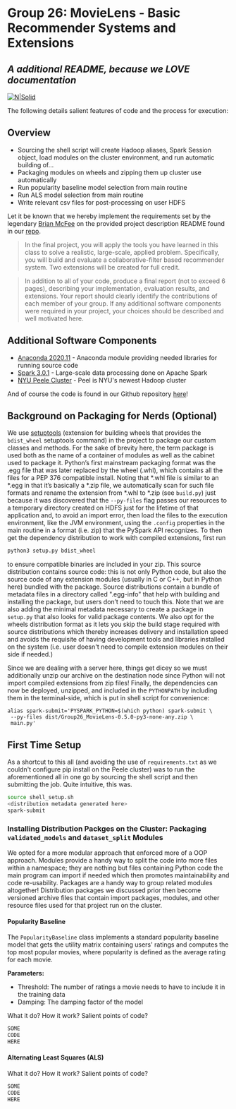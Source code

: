 # Group 26: MovieLens - Basic Recommender Systems and Extensions
## _A additional README, because we LOVE documentation_

[![N|Solid](https://external-content.duckduckgo.com/iu/?u=https%3A%2F%2Ftownsquare.media%2Fsite%2F442%2Ffiles%2F2012%2F08%2Fbest-worst-summer-2012-movies.jpg%3Fw%3D1200%26h%3D0%26zc%3D1%26s%3D0%26a%3Dt%26q%3D89&f=1&nofb=1)](https://github.com/nyu-big-data/final-project-group-26)

The following details salient features of code and the process for execution:

## Overview
- Sourcing the shell script will create Hadoop aliases, Spark Session object, load modules on the cluster environment, and run automatic building of...
- Packaging modules on wheels and zipping them up cluster use automatically
- Run popularity baseline model selection from main routine 
- Run ALS model selection from main routine
- Write relevant csv files for post-processing on user HDFS

Let it be known that we hereby implement the requirements set by the legendary [Brian McFee](https://steinhardt.nyu.edu/people/brian-mcfee) on the provided project description README found in our [repo](https://github.com/nyu-big-data/final-project-group-26).

> In the final project, you will apply the tools you have learned in this class to solve a realistic,
> large-scale, applied problem. Specifically, you will build and evaluate a collaborative-filter based recommender system. Two extensions will be created for full credit. 

> In addition to all of your code, produce a final report (not to exceed 6 pages), describing your implementation, evaluation results, and extensions. Your report should clearly identify the contributions of each member of your group. If any additional software components were required in your project, your choices should be described and well motivated here.

## Additional Software Components

- [Anaconda 2020.11](https://www.anaconda.com/blog/individual-edition-2020-11) - Anaconda module providing needed libraries for running source code
- [Spark 3.0.1](https://spark.apache.org/docs/3.0.1/) - Large-scale data processing done on Apache Spark
- [NYU Peele Cluster](https://www.nyu.edu/life/information-technology/research-computing-services/high-performance-computing/high-performance-computing-nyu-it/hpc-supercomputer-clusters/peel-hadoop.html) - Peel is NYU's newest Hadoop cluster


And of course the code is found in our Github repository [here](https://github.com/nyu-big-data/final-project-group-26)!

## Background on Packaging for Nerds (Optional)

We use [setuptools](https://pypi.org/project/setuptools/) (extension for building wheels that provides the ```bdist_wheel``` setuptools command) in the project to package our custom classes and methods. For the sake of brevity here, the term package is used both as the name of a container of modules as well as the cabinet used to package it. Python’s first mainstream packaging format was the .egg file that was later replaced by the wheel (.whl), which contains all the files for a PEP 376 compatible install. Noting that *.whl file is similar to an *.egg in that it’s basically a *.zip file, we automatically scan for such file formats and rename the extension from *.whl to *.zip (see ```build.py```) just because it was discovered that the ```--py-files``` flag passes our resources to a temporary directory created on HDFS just for the lifetime of that application and, to avoid an import error, then load the files to the execution environment, like the JVM environment, using the `.config` properties in the main routine in a format (i.e. zip) that the PySpark API recognizes. To then get the dependency distribution to work with compiled extensions, first run 
```sh
python3 setup.py bdist_wheel
```
to ensure compatible binaries are included in your zip. This source distribution contains source code: this is not only Python code, but also the source code of any extension modules (usually in C or C++, but in Python here) bundled with the package. Source distributions contain a bundle of metadata files in a directory called "<package-name>.egg-info" that help with building and installing the package, but users don’t need to touch this. Note that we are also adding the minimal metadata necessary to create a package in ```setup.py``` that also looks for valid package contents. We also opt for the wheels distribution format as it lets you skip the build stage required with source distributions which thereby increases delivery and installation speed and avoids the requisite of having development tools and libraries installed on the system (i.e. user doesn't need to compile extension modules on their side if needed.) 

Since we are dealing with a server here, things get dicey so we must additionally unzip our archive on the destination node since Python will not import compiled extensions from zip files! Finally, the dependencies can now be deployed, unzipped, and included in the ```PYTHONPATH``` by including them in the terminal-side, which is put in shell script for convenience:
```
alias spark-submit='PYSPARK_PYTHON=$(which python) spark-submit \
 --py-files dist/Group26_MovieLens-0.5.0-py3-none-any.zip \
 main.py'
```

## First Time Setup
As a shortcut to this all (and avoiding the use of `requirements.txt` as we couldn't configure pip install on the Peele cluster) was to run the aforementioned all in one go by sourcing the shell script and then submitting the job. Quite intuitive, this was.

```sh
source shell_setup.sh
<distribution metadata generated here>
spark-submit
```

### Installing Distribution Packges on the Cluster: Packaging ```validated_models``` and ```dataset_split``` Modules 
We opted for a more modular approach that enforced more of a OOP approach. Modules provide a handy way to split the code into more files within a namespace; they are nothing but files containing Python code the main program can import if needed which then promotes maintainability and code re-usability. Packages are a handy way to group related modules altogether! Distribution packages we discussed prior then become versioned archive files that contain import packages, modules, and other resource files used for that project run on the cluster.

#### Popularity Baseline
The ``PopularityBaseline`` class implements a standard popularity baseline model that gets the utility matrix containing users' ratings and computes the top most popular movies, where popularity is defined as the average rating for each movie.
 
 **Parameters:**     
 - Threshold: The number of ratings a movie needs to have to include it in the training data            
 - Damping: The damping factor of the model

 
What it do? How it work? Salient points of code?
```sh
SOME
CODE
HERE
```
#### Alternating Least Squares (ALS) 
What it do? How it work? Salient points of code?
```sh
SOME
CODE
HERE
```


[//]: # (These are reference links used in the body of this note and get stripped out when the markdown processor does its job. There is no need to format nicely because it shouldn't be seen. Thanks SO - http://stackoverflow.com/questions/4823468/store-comments-in-markdown-syntax)

   [wheel]: <https://wheel.readthedocs.io/en/stable/>
   [Python setup tools]: <https://grimoire.carcano.ch/blog/python-setup-tools/>
   [PyFiles on Spark]: <https://newbedev.com/i-can-t-seem-to-get-py-files-on-spark-to-work/>
